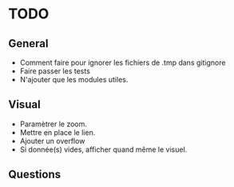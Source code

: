 TODO
=======

## General
- Comment faire pour ignorer les fichiers de .tmp dans gitignore
- Faire passer les tests
- N'ajouter que les modules utiles.

## Visual
- Paramètrer le zoom.
- Mettre en place le lien.
- Ajouter un overflow
- Si donnée(s) vides, afficher quand même le visuel.

## Questions
